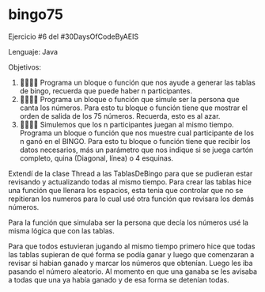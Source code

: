 # bingo75
Ejercicio #6 del #30DaysOfCodeByAEIS

Lenguaje: Java

Objetivos:
1.	🧑‍💻👩‍💻 Programa un bloque o función que nos ayude a generar las tablas de bingo, recuerda que puede haber n participantes.
2.	🧑‍💻👩‍💻 Programa un bloque o función que simule ser la persona que canta los números. Para esto tu bloque o función tiene que mostrar el orden de salida de los 75 números. Recuerda, esto es al azar.
3.	🧑‍💻👩‍💻 Simulemos que los n participantes juegan al mismo tiempo. Programa un bloque o función que nos muestre cual participante de los n ganó en el BINGO. Para esto tu bloque o función tiene que recibir 
los datos necesarios, más un parámetro que nos indique si se juega cartón completo, quina (Diagonal, línea) o 4 esquinas.

Extendí de la clase Thread a las TablasDeBingo para que se pudieran estar revisando y actualizando todas al mismo tiempo. Para crear las tablas hice una función que llenara los espacios, esta tenia que 
controlar que no se repitieran los numeros para lo cual usé otra función que revisara los demás números.

Para la función que simulaba ser la persona que decía los números usé la misma lógica que con las tablas.

Para que todos estuvieran jugando al mismo tiempo primero hice que todas las tablas supieran de qué forma se podía ganar y luego que comenzaran a revisar si habian ganado
y marcar los números que obtenían. Luego les iba pasando el número aleatorio. Al momento en que una ganaba se les avisaba a todas que una ya había ganado y de esa forma se 
detenían todas.
